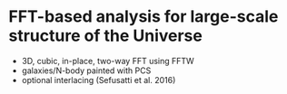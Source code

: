 # FFT-based analysis for large-scale structure of the Universe

* 3D, cubic, in-place, two-way FFT using FFTW
* galaxies/N-body painted with PCS
* optional interlacing (Sefusatti et al. 2016)
